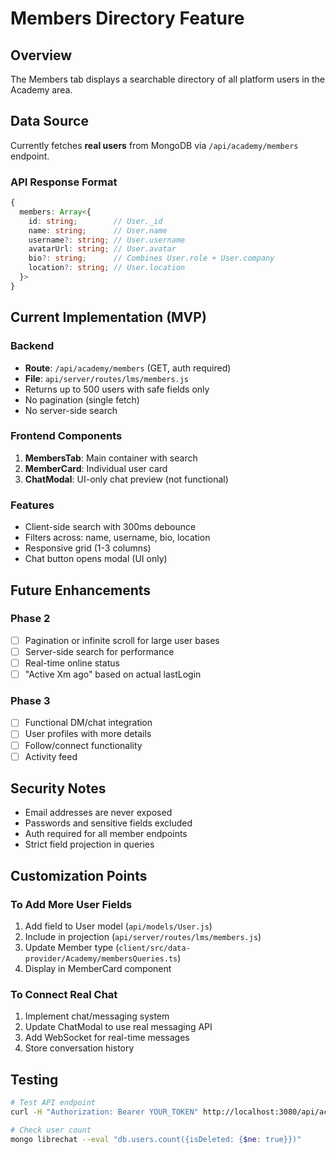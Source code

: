 # Members Directory Feature

## Overview
The Members tab displays a searchable directory of all platform users in the Academy area.

## Data Source
Currently fetches **real users** from MongoDB via `/api/academy/members` endpoint.

### API Response Format
```typescript
{
  members: Array<{
    id: string;        // User._id
    name: string;      // User.name
    username?: string; // User.username
    avatarUrl: string; // User.avatar
    bio?: string;      // Combines User.role + User.company
    location?: string; // User.location
  }>
}
```

## Current Implementation (MVP)

### Backend
- **Route**: `/api/academy/members` (GET, auth required)
- **File**: `api/server/routes/lms/members.js`
- Returns up to 500 users with safe fields only
- No pagination (single fetch)
- No server-side search

### Frontend Components
1. **MembersTab**: Main container with search
2. **MemberCard**: Individual user card
3. **ChatModal**: UI-only chat preview (not functional)

### Features
- Client-side search with 300ms debounce
- Filters across: name, username, bio, location
- Responsive grid (1-3 columns)
- Chat button opens modal (UI only)

## Future Enhancements

### Phase 2
- [ ] Pagination or infinite scroll for large user bases
- [ ] Server-side search for performance
- [ ] Real-time online status
- [ ] "Active Xm ago" based on actual lastLogin

### Phase 3
- [ ] Functional DM/chat integration
- [ ] User profiles with more details
- [ ] Follow/connect functionality
- [ ] Activity feed

## Security Notes
- Email addresses are never exposed
- Passwords and sensitive fields excluded
- Auth required for all member endpoints
- Strict field projection in queries

## Customization Points

### To Add More User Fields
1. Add field to User model (`api/models/User.js`)
2. Include in projection (`api/server/routes/lms/members.js`)
3. Update Member type (`client/src/data-provider/Academy/membersQueries.ts`)
4. Display in MemberCard component

### To Connect Real Chat
1. Implement chat/messaging system
2. Update ChatModal to use real messaging API
3. Add WebSocket for real-time messages
4. Store conversation history

## Testing
```bash
# Test API endpoint
curl -H "Authorization: Bearer YOUR_TOKEN" http://localhost:3080/api/academy/members

# Check user count
mongo librechat --eval "db.users.count({isDeleted: {$ne: true}})"
```